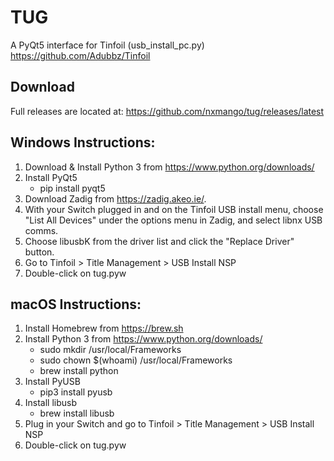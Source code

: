 # TUG
A PyQt5 interface for Tinfoil (usb_install_pc.py)
https://github.com/Adubbz/Tinfoil

## Download
Full releases are located at:
https://github.com/nxmango/tug/releases/latest

## Windows Instructions:
1. Download & Install Python 3 from https://www.python.org/downloads/
2. Install PyQt5
      * pip install pyqt5
3. Download Zadig from https://zadig.akeo.ie/.
4. With your Switch plugged in and on the Tinfoil USB install menu,
   choose "List All Devices" under the options menu in Zadig, and select libnx USB comms.
5. Choose libusbK from the driver list and click the "Replace Driver" button.
6. Go to Tinfoil > Title Management > USB Install NSP
7. Double-click on tug.pyw

## macOS Instructions:
1. Install Homebrew from https://brew.sh
2. Install Python 3 from https://www.python.org/downloads/
      * sudo mkdir /usr/local/Frameworks
      * sudo chown $(whoami) /usr/local/Frameworks
      * brew install python
3. Install PyUSB
      * pip3 install pyusb
4. Install libusb
      * brew install libusb
5. Plug in your Switch and go to Tinfoil > Title Management > USB Install NSP
6. Double-click on tug.pyw
